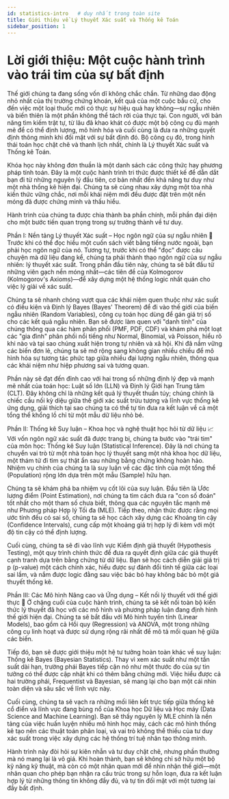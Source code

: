 ```yaml
---
id: statistics-intro   # duy nhất trong toàn site
title: Giới thiệu về Lý thuyết Xác suất và Thống kê Toán
sidebar_position: 1
---
```


# Lời giới thiệu: Một cuộc hành trình vào trái tim của sự bất định

Thế giới chúng ta đang sống vốn dĩ không chắc chắn. Từ những dao động nhỏ nhất của thị trường chứng khoán, kết quả của một cuộc bầu cử, cho đến việc một loại thuốc mới có thực sự hiệu quả hay không—sự ngẫu nhiên và biến thiên là một phần không thể tách rời của thực tại. Con người, với bản năng tìm kiếm trật tự, từ lâu đã khao khát có được một bộ công cụ đủ mạnh mẽ để có thể định lượng, mô hình hóa và cuối cùng là đưa ra những quyết định thông minh khi đối mặt với sự bất định đó. Bộ công cụ đó, trong hình thái toán học chặt chẽ và thanh lịch nhất, chính là Lý thuyết Xác suất và Thống kê Toán.

Khóa học này không đơn thuần là một danh sách các công thức hay phương pháp tính toán. Đây là một cuộc hành trình tri thức được thiết kế để dẫn dắt bạn đi từ những nguyên lý đầu tiên, cơ bản nhất đến khả năng tư duy như một nhà thống kê hiện đại. Chúng ta sẽ cùng nhau xây dựng một tòa nhà kiến thức vững chắc, nơi mỗi khái niệm mới đều được đặt trên một nền móng đã được chứng minh và thấu hiểu.

Hành trình của chúng ta được chia thành ba phần chính, mỗi phần đại diện cho một bước tiến quan trọng trong sự trưởng thành về tư duy.

Phần I: Nền tảng Lý thuyết Xác suất – Học ngôn ngữ của sự ngẫu nhiên 🎲
Trước khi có thể đọc hiểu một cuốn sách viết bằng tiếng nước ngoài, bạn phải học ngôn ngữ của nó. Tương tự, trước khi có thể "đọc" được câu chuyện mà dữ liệu đang kể, chúng ta phải thành thạo ngôn ngữ của sự ngẫu nhiên: lý thuyết xác suất. Trong phần đầu tiên này, chúng ta sẽ bắt đầu từ những viên gạch nền móng nhất—các tiên đề của Kolmogorov (Kolmogorov's Axioms)—để xây dựng một hệ thống logic nhất quán cho việc lý giải về xác suất.

Chúng ta sẽ nhanh chóng vượt qua các khái niệm quen thuộc như xác suất có điều kiện và Định lý Bayes (Bayes' Theorem) để đi vào thế giới của biến ngẫu nhiên (Random Variables), công cụ toán học dùng để gán giá trị số cho các kết quả ngẫu nhiên. Bạn sẽ được làm quen với "danh tính" của chúng thông qua các hàm phân phối (PMF, PDF, CDF) và khám phá một loạt các "gia đình" phân phối nổi tiếng như Normal, Binomial, và Poisson, hiểu rõ khi nào và tại sao chúng xuất hiện trong tự nhiên và xã hội. Khi đã nắm vững các biến đơn lẻ, chúng ta sẽ mở rộng sang không gian nhiều chiều để mô hình hóa sự tương tác phức tạp giữa nhiều đại lượng ngẫu nhiên, thông qua các khái niệm như hiệp phương sai và tương quan.

Phần này sẽ đạt đến đỉnh cao với hai trong số những định lý đẹp và mạnh mẽ nhất của toán học: Luật số lớn (LLN) và Định lý Giới hạn Trung tâm (CLT). Đây không chỉ là những kết quả lý thuyết thuần túy; chúng chính là chiếc cầu nối kỳ diệu giữa thế giới xác suất trừu tượng và lĩnh vực thống kê ứng dụng, giải thích tại sao chúng ta có thể tự tin đưa ra kết luận về cả một tổng thể khổng lồ chỉ từ một mẫu dữ liệu nhỏ bé.

Phần II: Thống kê Suy luận – Khoa học và nghệ thuật học hỏi từ dữ liệu 📈
Với vốn ngôn ngữ xác suất đã được trang bị, chúng ta bước vào "trái tim" của môn học: Thống kê Suy luận (Statistical Inference). Đây là nơi chúng ta chuyển vai trò từ một nhà toán học lý thuyết sang một nhà khoa học dữ liệu, một thám tử đi tìm sự thật ẩn sau những bằng chứng không hoàn hảo. Nhiệm vụ chính của chúng ta là suy luận về các đặc tính của một tổng thể (Population) rộng lớn dựa trên một mẫu (Sample) hữu hạn.

Chúng ta sẽ khám phá ba nhiệm vụ cốt lõi của suy luận. Đầu tiên là Ước lượng điểm (Point Estimation), nơi chúng ta tìm cách đưa ra "con số đoán" tốt nhất cho một tham số chưa biết, thông qua các nguyên tắc mạnh mẽ như Phương pháp Hợp lý Tối đa (MLE). Tiếp theo, nhận thức được rằng mọi ước tính đều có sai số, chúng ta sẽ học cách xây dựng các Khoảng tin cậy (Confidence Intervals), cung cấp một khoảng giá trị hợp lý đi kèm với một độ tin cậy có thể định lượng.

Cuối cùng, chúng ta sẽ đi vào lĩnh vực Kiểm định giả thuyết (Hypothesis Testing), một quy trình chính thức để đưa ra quyết định giữa các giả thuyết cạnh tranh dựa trên bằng chứng từ dữ liệu. Bạn sẽ học cách diễn giải giá trị p (p-value) một cách chính xác, hiểu được sự đánh đổi tinh tế giữa các loại sai lầm, và nắm được logic đằng sau việc bác bỏ hay không bác bỏ một giả thuyết thống kê.

Phần III: Các Mô hình Nâng cao và Ứng dụng – Kết nối lý thuyết với thế giới thực 🤖
Ở chặng cuối của cuộc hành trình, chúng ta sẽ kết nối toàn bộ kiến thức lý thuyết đã học với các mô hình và phương pháp luận đang định hình thế giới hiện đại. Chúng ta sẽ bắt đầu với Mô hình tuyến tính (Linear Models), bao gồm cả Hồi quy (Regression) và ANOVA, một trong những công cụ linh hoạt và được sử dụng rộng rãi nhất để mô tả mối quan hệ giữa các biến.

Tiếp đó, bạn sẽ được giới thiệu một hệ tư tưởng hoàn toàn khác về suy luận: Thống kê Bayes (Bayesian Statistics). Thay vì xem xác suất như một tần suất dài hạn, trường phái Bayes tiếp cận nó như một thước đo của sự tin tưởng có thể được cập nhật khi có thêm bằng chứng mới. Việc hiểu được cả hai trường phái, Frequentist và Bayesian, sẽ mang lại cho bạn một cái nhìn toàn diện và sâu sắc về lĩnh vực này.

Cuối cùng, chúng ta sẽ vạch ra những mối liên kết trực tiếp giữa thống kê cổ điển và lĩnh vực đang bùng nổ của Khoa học Dữ liệu và Học máy (Data Science and Machine Learning). Bạn sẽ thấy nguyên lý MLE chính là nền tảng của việc huấn luyện nhiều mô hình học máy, cách các mô hình thống kê tạo nên các thuật toán phân loại, và vai trò không thể thiếu của tư duy xác suất trong việc xây dựng các hệ thống trí tuệ nhân tạo thông minh.

Hành trình này đòi hỏi sự kiên nhẫn và tư duy chặt chẽ, nhưng phần thưởng mà nó mang lại là vô giá. Khi hoàn thành, bạn sẽ không chỉ sở hữu một bộ kỹ năng kỹ thuật, mà còn có một nhãn quan mới để nhìn nhận thế giới—một nhãn quan cho phép bạn nhận ra cấu trúc trong sự hỗn loạn, đưa ra kết luận hợp lý từ những thông tin không đầy đủ, và tự tin đối mặt với một tương lai đầy bất định.